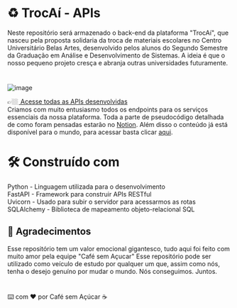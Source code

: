# ♻️ TrocAí - APIs

Neste repositório será armazenado o back-end da plataforma "TrocAí", que nasceu pela proposta solidaria da troca de materiais escolares no Centro Universitário Belas Artes, desenvolvido pelos alunos do Segundo Semestre da Graduação em Análise e Desenvolvimento de Sistemas.
A ideia é que o nosso pequeno projeto cresça e abranja outras universidades futuramente. 

#

![image](https://media.discordapp.net/attachments/664611597351911444/1115304821763870791/image.png?width=1351&height=662)

👉🏼 <a href = "itegracaoAPIs"> Acesse todas as APIs desenvolvidas </a> <br>
Criamos com muito entusiasmo todos os endpoints para os serviços essenciais da nossa plataforma. Toda a parte de pseudocódigo detalhada de como foram pensadas estarão no [Notion](https://www.notion.so/TrocA-nome-provis-rio-93515d4612b148b798cc581e53f46d2b).
Além disso o conteúdo já está disponível para o mundo, para acessar basta clicar [aqui](https://trocai-api-gd42.onrender.com/).

# 🛠️ Construído com

Python - Linguagem utilizada para o desenvolvimento <br>
FastAPI - Framework para construir APIs RESTful <br>
Uvicorn - Usado para subir o servidor para acessarmos as rotas <br>
SQLAlchemy - Biblioteca de mapeamento objeto-relacional SQL <br>

## 🎁 Agradecimentos
Esse repositório tem um valor emocional gigantesco, tudo aqui foi feito com muito amor pela equipe "Café sem Açucar"
Esse repositório pode ser utilizado como veículo de estudo por qualquer um que, assim como nós, tenha o desejo genuíno por mudar o mundo. Nós conseguimos. Juntos.

#
⌨️ com ❤️ por Café sem Açúcar ☕ 
